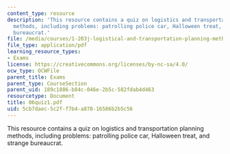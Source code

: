 ```yaml
---
content_type: resource
description: 'This resource contains a quiz on logistics and transportation planning
  methods, including problems: patrolling police car, Halloween treat, and strange
  bureaucrat.'
file: /media/courses/1-203j-logistical-and-transportation-planning-methods-fall-2006/5cb7daec5c2ff7b4a87816586b2b5c56_06quiz1.pdf
file_type: application/pdf
learning_resource_types:
- Exams
license: https://creativecommons.org/licenses/by-nc-sa/4.0/
ocw_type: OCWFile
parent_title: Exams
parent_type: CourseSection
parent_uid: 189c1886-b84c-046e-2b5c-582fdab4d463
resourcetype: Document
title: 06quiz1.pdf
uid: 5cb7daec-5c2f-f7b4-a878-16586b2b5c56
---
```

This resource contains a quiz on logistics and transportation planning methods, including problems: patrolling police car, Halloween treat, and strange bureaucrat.